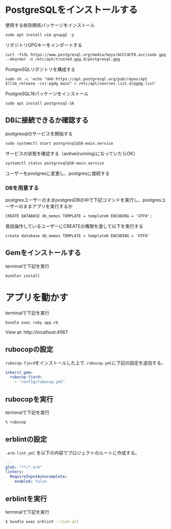 # PostgreSQLをインストールする
使用する依存関係パッケージをインストール
```
sudo apt install vim gnupg2 -y
```
リポジトリGPGキーをインポートする
```
curl -fsSL https://www.postgresql.org/media/keys/ACCC4CF8.asc|sudo gpg --dearmor -o /etc/apt/trusted.gpg.d/postgresql.gpg
```
PostgreSQLリポジトリを構成する
```
sudo sh -c 'echo "deb https://apt.postgresql.org/pub/repos/apt $(lsb_release -cs)-pgdg main" > /etc/apt/sources.list.d/pgdg.list'
```
PostgreSQL16パッケージをインストール
```
sudo apt install postgresql-16
```
## DBに接続できるか確認する
postgresqlのサービスを開始する
```
sudo systemctl start postgresql@16-main.service
```
サービスの状態を確認する（avtive(running)になっていたらOK）
```
systemctl status postgresql@16-main.service
```
ユーザーをpostgresに変更し、postgresに接続する
### DBを用意する

postgresユーザーのままpostgresDBの中で下記コマンドを実行し、postgresユーザーのままアプリを実行するか
```
CREATE DATABASE db_memos TEMPLATE = template0 ENCODING = 'UTF8';
```

普段操作しているユーザーにCREATEの権限を渡して以下を実行する
```
create database db_memos TEMPLATE = template0 ENCODING = 'UTF8'
```

## Gemをインストールする

terminalで下記を実行
```
bundler install
```
# アプリを動かす
terminalで下記を実行
```
bundle exec ruby app.rb
```

View at: http://localhost:4567

## rubocopの設定

`rubocop-fjord`をインストールした上で`.rubocop.yml`に下記の設定を追加する。

```yml
inherit_gem:
  rubocop-fjord:
    - "config/rubocop.yml"
```
## rubocopを実行

terminalで下記を実行

```zsh
% rubocop
```
## erblintの設定
`.erb-lint.yml` を以下の内容でプロジェクトのルートに作成する。

```yaml
---
glob: "**/*.erb"
linters:
  RequireInputAutocomplete:
    enabled: false
```
## erblintを実行

terminalで下記を実行

```sh
$ bundle exec erblint --lint-all
```
